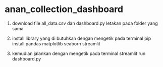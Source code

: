 # anan_collection_dashboard
1. download file all_data.csv dan dashboard.py letakan pada folder yang sama

2. install library yang di butuhkan dengan mengetik pada terminal
pip install pandas matplotlib seaborn streamlit

3. kemudian jalankan dengan mengetik pada terminal
streamlit run dashboard.py
